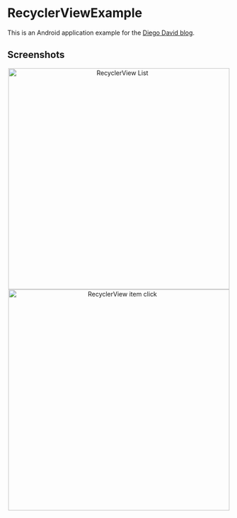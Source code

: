 # RecyclerViewExample
This is an Android application example for the [Diego David blog](https://diegodavidq.github.io).

## Screenshots

<div style="text-align:center">

<img src="https://github.com/diegodavidQ/diegodavidQ.github.io/blob/master/images/recyclerview1/sreenshot1.png" alt="RecyclerView List" height="500"/> <img src="https://github.com/diegodavidQ/diegodavidQ.github.io/blob/master/images/recyclerview1/sreenshot2.png" alt="RecyclerView item click" height="500"/>

</div>



